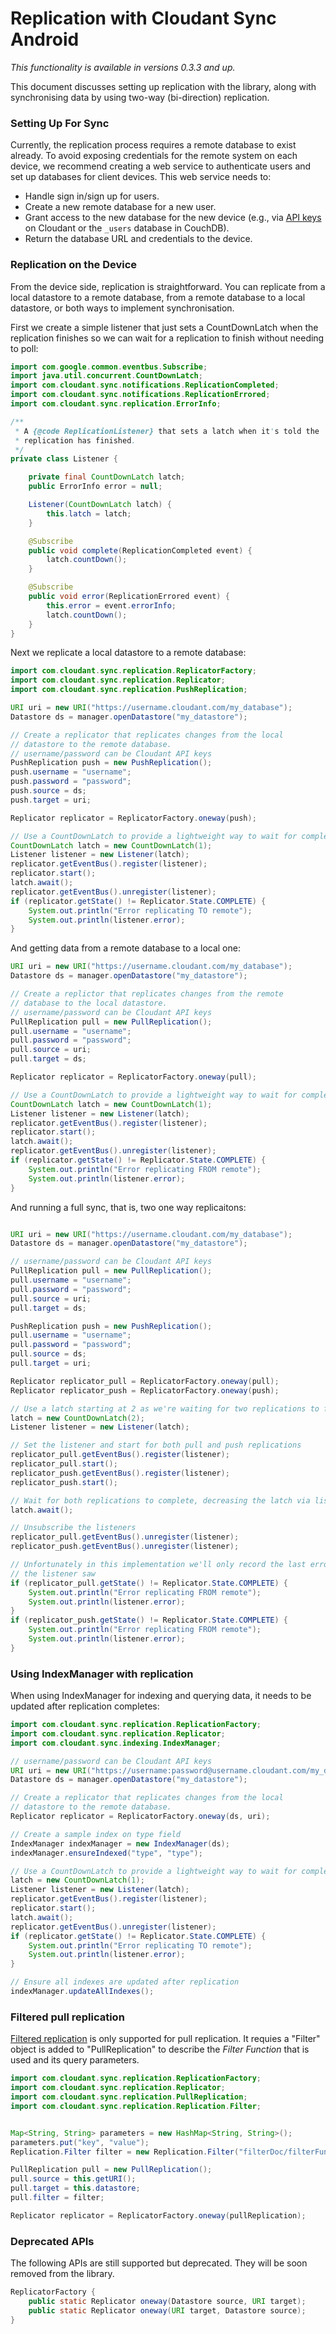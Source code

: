 # Replication with Cloudant Sync Android

_This functionality is available in versions 0.3.3 and up._

This document discusses setting up replication with the library, along
with synchronising data by using two-way (bi-direction) replication.

### Setting Up For Sync

Currently, the replication process requires a remote database to exist already.
To avoid exposing credentials for the remote system on each device, we recommend
creating a web service to authenticate users and set up databases for client
devices. This web service needs to:

* Handle sign in/sign up for users.
* Create a new remote database for a new user.
* Grant access to the new database for the new device (e.g., via [API keys][keys]
  on Cloudant or the `_users` database in CouchDB).
* Return the database URL and credentials to the device.

[keys]: https://cloudant.com/for-developers/faq/auth/

### Replication on the Device

From the device side, replication is straightforward. You can replicate from a
local datastore to a remote database, from a remote database to a local
datastore, or both ways to implement synchronisation.

First we create a simple listener that just sets a CountDownLatch when the
replication finishes so we can wait for a replication to finish without
needing to poll:

```java
import com.google.common.eventbus.Subscribe;
import java.util.concurrent.CountDownLatch;
import com.cloudant.sync.notifications.ReplicationCompleted;
import com.cloudant.sync.notifications.ReplicationErrored;
import com.cloudant.sync.replication.ErrorInfo;

/**
 * A {@code ReplicationListener} that sets a latch when it's told the
 * replication has finished.
 */
private class Listener {

    private final CountDownLatch latch;
    public ErrorInfo error = null;

    Listener(CountDownLatch latch) {
        this.latch = latch;
    }

    @Subscribe
    public void complete(ReplicationCompleted event) {
        latch.countDown();
    }

    @Subscribe
    public void error(ReplicationErrored event) {
        this.error = event.errorInfo;
        latch.countDown();
    }
}
```

Next we replicate a local datastore to a remote database:

```java
import com.cloudant.sync.replication.ReplicatorFactory;
import com.cloudant.sync.replication.Replicator;
import com.cloudant.sync.replication.PushReplication;

URI uri = new URI("https://username.cloudant.com/my_database");
Datastore ds = manager.openDatastore("my_datastore");

// Create a replicator that replicates changes from the local
// datastore to the remote database.
// username/password can be Cloudant API keys
PushReplication push = new PushReplication();
push.username = "username";
push.password = "password";
push.source = ds;
push.target = uri;

Replicator replicator = ReplicatorFactory.oneway(push);

// Use a CountDownLatch to provide a lightweight way to wait for completion
CountDownLatch latch = new CountDownLatch(1);
Listener listener = new Listener(latch);
replicator.getEventBus().register(listener);
replicator.start();
latch.await();
replicator.getEventBus().unregister(listener);
if (replicator.getState() != Replicator.State.COMPLETE) {
    System.out.println("Error replicating TO remote");
    System.out.println(listener.error);
}
```

And getting data from a remote database to a local one:

```java
URI uri = new URI("https://username.cloudant.com/my_database");
Datastore ds = manager.openDatastore("my_datastore");

// Create a replictor that replicates changes from the remote
// database to the local datastore.
// username/password can be Cloudant API keys
PullReplication pull = new PullReplication();
pull.username = "username";
pull.password = "password";
pull.source = uri;
pull.target = ds;

Replicator replicator = ReplicatorFactory.oneway(pull);

// Use a CountDownLatch to provide a lightweight way to wait for completion
CountDownLatch latch = new CountDownLatch(1);
Listener listener = new Listener(latch);
replicator.getEventBus().register(listener);
replicator.start();
latch.await();
replicator.getEventBus().unregister(listener);
if (replicator.getState() != Replicator.State.COMPLETE) {
    System.out.println("Error replicating FROM remote");
    System.out.println(listener.error);
}
```

And running a full sync, that is, two one way replicaitons:

```java

URI uri = new URI("https://username.cloudant.com/my_database");
Datastore ds = manager.openDatastore("my_datastore");

// username/password can be Cloudant API keys
PullReplication pull = new PullReplication();
pull.username = "username";
pull.password = "password";
pull.source = uri;
pull.target = ds;

PushReplication push = new PushReplication();
pull.username = "username";
pull.password = "password";
pull.source = ds;
pull.target = uri;

Replicator replicator_pull = ReplicatorFactory.oneway(pull);
Replicator replicator_push = ReplicatorFactory.oneway(push);

// Use a latch starting at 2 as we're waiting for two replications to finish
latch = new CountDownLatch(2);
Listener listener = new Listener(latch);

// Set the listener and start for both pull and push replications
replicator_pull.getEventBus().register(listener);
replicator_pull.start();
replicator_push.getEventBus().register(listener);
replicator_push.start();

// Wait for both replications to complete, decreasing the latch via listeners
latch.await();

// Unsubscribe the listeners
replicator_pull.getEventBus().unregister(listener);
replicator_push.getEventBus().unregister(listener);

// Unfortunately in this implementation we'll only record the last error
// the listener saw
if (replicator_pull.getState() != Replicator.State.COMPLETE) {
    System.out.println("Error replicating FROM remote");
    System.out.println(listener.error);
}
if (replicator_push.getState() != Replicator.State.COMPLETE) {
    System.out.println("Error replicating FROM remote");
    System.out.println(listener.error);
}
```

### Using IndexManager with replication

When using IndexManager for indexing and querying data, it needs to be updated after replication completes:

```java
import com.cloudant.sync.replication.ReplicationFactory;
import com.cloudant.sync.replication.Replicator;
import com.cloudant.sync.indexing.IndexManager;

// username/password can be Cloudant API keys
URI uri = new URI("https://username:password@username.cloudant.com/my_database");
Datastore ds = manager.openDatastore("my_datastore");

// Create a replicator that replicates changes from the local
// datastore to the remote database.
Replicator replicator = ReplicatorFactory.oneway(ds, uri);

// Create a sample index on type field
IndexManager indexManager = new IndexManager(ds);
indexManager.ensureIndexed("type", "type");

// Use a CountDownLatch to provide a lightweight way to wait for completion
latch = new CountDownLatch(1);
Listener listener = new Listener(latch);
replicator.getEventBus().register(listener);
replicator.start();
latch.await();
replicator.getEventBus().unregister(listener);
if (replicator.getState() != Replicator.State.COMPLETE) {
    System.out.println("Error replicating TO remote");
    System.out.println(listener.error);
}

// Ensure all indexes are updated after replication
indexManager.updateAllIndexes();

```

### Filtered pull replication

[Filtered replication][1] is only supported for pull replication. It requies a 
"Filter" object is added to "PullReplication" to describe the 
_Filter Function_ that is used and its query parameters. 

```java
import com.cloudant.sync.replication.ReplicationFactory;
import com.cloudant.sync.replication.Replicator;
import com.cloudant.sync.replication.PullReplication;
import com.cloudant.sync.replication.Replication.Filter;


Map<String, String> parameters = new HashMap<String, String>();
parameters.put("key", "value");
Replication.Filter filter = new Replication.Filter("filterDoc/filterFunctionName", parameters);

PullReplication pull = new PullReplication();
pull.source = this.getURI();
pull.target = this.datastore;
pull.filter = filter;

Replicator replicator = ReplicatorFactory.oneway(pullReplication);
```

[1]: http://docs.couchdb.org/en/1.4.x/replication.html#controlling-which-documents-to-replicate

### Deprecated APIs

The following APIs are still supported but deprecated. They will be soon removed from the library. 

```java
ReplicatorFactory {
    public static Replicator oneway(Datastore source, URI target);
    public static Replicator oneway(URI target, Datastore source);
}
```